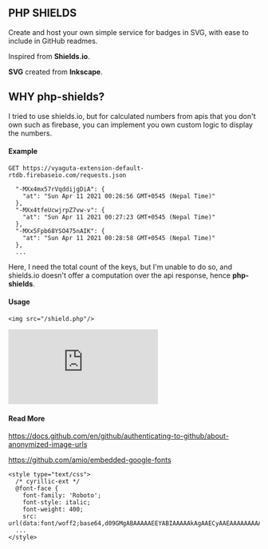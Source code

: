 ## PHP SHIELDS

Create and host your own simple service for badges in SVG, with ease to include in GitHub readmes. 

Inspired from **Shields.io**.

**SVG** created from **Inkscape**.

## WHY php-shields?
I tried to use shields.io, but for calculated numbers from apis that you don't own such as firebase, you can implement you own custom logic to display the numbers.

#### Example

`GET https://vyaguta-extension-default-rtdb.firebaseio.com/requests.json`


```
  "-MXx4mx57rVqddijgDiA": {
    "at": "Sun Apr 11 2021 00:26:56 GMT+0545 (Nepal Time)"
  },
  "-MXx4tfeUcwjrpZ7vw-v": {
    "at": "Sun Apr 11 2021 00:27:23 GMT+0545 (Nepal Time)"
  },
  "-MXx5Fpb68YSO475nAIK": {
    "at": "Sun Apr 11 2021 00:28:58 GMT+0545 (Nepal Time)"
  },
  ...
```

Here, I need the total count of the keys, but I'm unable to do so, and shields.io doesn't offer a computation over the api response, hence **php-shields**.

#### Usage

```
<img src="/shield.php"/>
```

![php-shields](https://myunepal.com/shields.php?)

#### Read More
https://docs.github.com/en/github/authenticating-to-github/about-anonymized-image-urls

https://github.com/amio/embedded-google-fonts

```
<style type="text/css">
  /* cyrillic-ext */
  @font-face {
    font-family: 'Roboto';
    font-style: italic;
    font-weight: 400;
    src: url(data:font/woff2;base64,d09GMgABAAAAAEEYABIAAAAAkAgAAECyAAEAAAAAAAAAAAAAAAAAAAAAAAAAAAAAGoFOG5JCHDYGYACCWAhSCYM8EQwKge1MgdV4C4NaABKBeAE2AiQDhzAEIAWDCgcgDIJEGx+BJezYSwEbBwDm3U474I7BxuEYxnhzJELYOHCGhlXB/39ObsBQsB1Qq9YHlVIpOEkhdAaNXiEIOpATi07k6uHdW4+K+fLSW29Xdinflf+DoeC0WNDznlm0TA+1p/hB9VfTpt4jLq/KR+YvZ3hfig7dqnNInzmnGpXWx1b1T2VDuCC8tzQPmTotiGLZazIG54iFpssIBcaU4TOwbeRPcvLy0LvGvzfJTLaAqIgVsQYGh6CA7W8VsO3x5KrYVuNrd4bn1+Z7//+rIOqI
  ...
</style>
